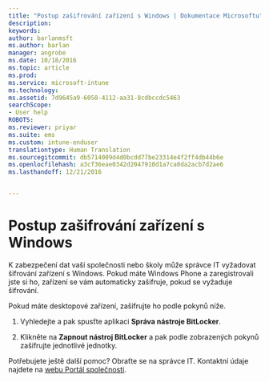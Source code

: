 ```yaml
---
title: "Postup zašifrování zařízení s Windows | Dokumentace Microsoftu"
description: 
keywords: 
author: barlanmsft
ms.author: barlan
manager: angrobe
ms.date: 10/18/2016
ms.topic: article
ms.prod: 
ms.service: microsoft-intune
ms.technology: 
ms.assetid: 7d9645a9-6058-4112-aa31-8cdbccdc5463
searchScope:
- User help
ROBOTS: 
ms.reviewer: priyar
ms.suite: ems
ms.custom: intune-enduser
translationtype: Human Translation
ms.sourcegitcommit: db5714009d4d0bcdd77be23314e4f2ff4db44b6e
ms.openlocfilehash: a3cf36eae0342d2047910d1a7ca0da2acb7d2ae6
ms.lasthandoff: 12/21/2016


---
```


# <a name="how-to-encrypt-your-windows-device"></a>Postup zašifrování zařízení s Windows

K zabezpečení dat vaší společnosti nebo školy může správce IT vyžadovat šifrování zařízení s Windows. Pokud máte Windows Phone a zaregistrovali jste si ho, zařízení se vám automaticky zašifruje, pokud se vyžaduje šifrování.

Pokud máte desktopové zařízení, zašifrujte ho podle pokynů níže.

1.  Vyhledejte a pak spusťte aplikaci **Správa nástroje BitLocker**.

2.  Klikněte na **Zapnout nástroj BitLocker** a pak podle zobrazených pokynů zašifrujte jednotlivé jednotky.

Potřebujete ještě další pomoc? Obraťte se na správce IT. Kontaktní údaje najdete na [webu Portál společnosti](http://portal.manage.microsoft.com).

